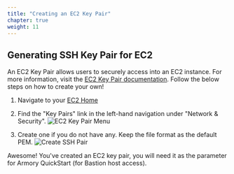 ```yaml
---
title: "Creating an EC2 Key Pair"
chapter: true
weight: 11
---
```


## Generating SSH Key Pair for EC2
An EC2 Key Pair allows users to securely access into an EC2 instance. For more information, visit the [EC2 Key Pair documentation](https://docs.aws.amazon.com/AWSEC2/latest/UserGuide/ec2-key-pairs.html). Follow the below steps on how to create your own!
   
1. Navigate to your [EC2 Home](https://us-east-1.console.aws.amazon.com/ec2/v2/home?region=us-east-1#Home:)

1. Find the "Key Pairs" link in the left-hand navigation under "Network & Security".
   ![EC2 Key Pair Menu](/images/keypair-menu.png)
   
1. Create one if you do not have any.  Keep the file format as the default PEM.
   ![Create SSH Pair](/images/ec2-ssh-keypair.png)
   
Awesome! You've created an EC2 key pair, you will need it as the parameter for Armory QuickStart (for Bastion host access).